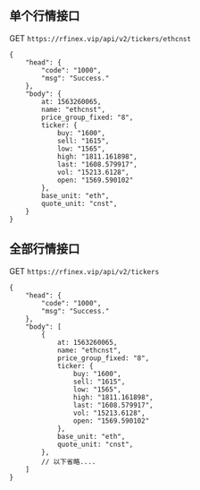 
## 单个行情接口
GET
`
https://rfinex.vip/api/v2/tickers/ethcnst
`

```
{
    "head": {
        "code": "1000",
        "msg": "Success."
    },
    "body": {
		at: 1563260065,
		name: "ethcnst",
		price_group_fixed: "8",
		ticker: {
			buy: "1600",
			sell: "1615",
			low: "1565",
			high: "1811.161898",
			last: "1608.579917",
			vol: "15213.6128",
			open: "1569.590102"
		},
		base_unit: "eth",
		quote_unit: "cnst",
	}
}
```


## 全部行情接口
GET
`
https://rfinex.vip/api/v2/tickers
`

```
{
    "head": {
        "code": "1000",
        "msg": "Success."
    },
    "body": [
		{
			at: 1563260065,
			name: "ethcnst",
			price_group_fixed: "8",
			ticker: {
				buy: "1600",
				sell: "1615",
				low: "1565",
				high: "1811.161898",
				last: "1608.579917",
				vol: "15213.6128",
				open: "1569.590102"
			},
			base_unit: "eth",
			quote_unit: "cnst",
		},
		// 以下省略....
	]
}
```
